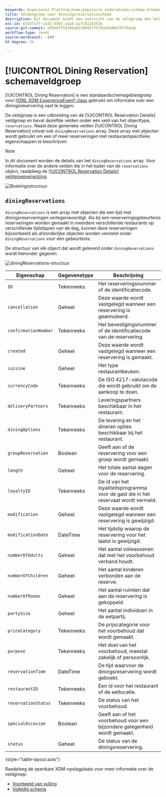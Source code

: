 ```yaml
---
keywords: Experience Platform;home;populaire onderwerpen;schema;Schema;XDM;ExperienceEvent;fields;schema's;Schema's;Schema-ontwerp;veldgroep;field-groep;reservering;dining;
title: Veldengroep voor denningsreservatieschema
description: Dit document biedt een overzicht van de veldgroep met het indelingsschema voor reservaten.
exl-id: 672b7a77-c433-4502-a1ad-a17c811b253e
source-git-commit: afbbdfff4346ab5240927f5703d3a06676776ea8
workflow-type: tm+mt
source-wordcount: '449'
ht-degree: 2%

---
```


# [!UICONTROL Dining Reservation] schemaveldgroep

[!UICONTROL Dining Reservation] is een standaardschemagebiedgroep voor [[!DNL XDM ExperienceEvent] class](../../classes/experienceevent.md) gebruikt om informatie over een diningsreservering vast te leggen.

De veldgroep is een uitbreiding van de [!UICONTROL Reservation Details] veldgroep en bevat dezelfde velden onder één veld van het objecttype, `reservations`. Naast deze generieke velden [!UICONTROL Dining Reservation] omvat ook `diningReservations` array. Deze array met objecten wordt gebruikt om een of meer reserveringen met restaurantspecifieke eigenschappen te beschrijven.

>[!NOTE]
>
>In dit document worden de details van het `diningReservations` array. Voor informatie over de andere velden die in het kader van de `reservations` object, raadpleeg de [[!UICONTROL Reservation Details] veldgroepverwijzing](./reservation-details.md).

![Boekingsstructuur](../../images/field-groups/dining-reservation/structure.png)

## `diningReservations`

`diningReservations` is een array met objecten die een lijst met diningsreserveringen vertegenwoordigt. Als bij een reserveringsgebeurtenis reserveringen worden gemaakt in meerdere verschillende restaurants op verschillende tijdstippen van de dag, kunnen deze reserveringen bijvoorbeeld als afzonderlijke objecten worden vermeld onder `diningReservations` voor één gebeurtenis.

De structuur van elk object dat wordt geleverd onder `diningReservations` wordt hieronder gegeven.

![diningReservations-structuur](../../images/field-groups/dining-reservation/diningReservations.png)

| Eigenschap | Gegevenstype | Beschrijving |
| --- | --- | --- |
| `ID` | Tekenreeks | Het reserveringsnummer of de identificatiecode. |
| `cancellation` | Geheel | Deze waarde wordt vastgelegd wanneer een reservering is geannuleerd. |
| `confirmationNumber` | Tekenreeks | Het bevestigingsnummer of de identificatiecode van de reservering. |
| `created` | Geheel | Deze waarde wordt vastgelegd wanneer een reservering is gemaakt. |
| `cuisine` | Geheel | Het type restaurantkeuken. |
| `currencyCode` | Tekenreeks | De ISO 4217-valutacode die wordt gebruikt om de aankoop te doen. |
| `deliveryPartners` | Tekenreeks | Leveringspartners beschikbaar in het restaurant. |
| `diningOptions` | Tekenreeks | De levering en het dineren opties beschikbaar bij het restaurant. |
| `groupReservation` | Boolean | Geeft aan of de reservering voor een groep wordt gemaakt. |
| `length` | Geheel | Het totale aantal dagen voor de reservering. |
| `loyaltyID` | Tekenreeks | De id van het loyaliteitsprogramma voor de gast die in het reservaat wordt vermeld. |
| `modification` | Geheel | Deze waarde wordt vastgelegd wanneer een reservering is gewijzigd. |
| `modificationDate` | DateTime | Het tijdstip waarop de reservering voor het laatst is gewijzigd. |
| `numberOfAdults` | Geheel | Het aantal volwassenen dat met het voorbehoud verband houdt. |
| `numberOfChildren` | Geheel | Het aantal kinderen verbonden aan de reserve. |
| `numberOfRooms` | Geheel | Het aantal ruimten dat aan de reservering is gekoppeld. |
| `partySize` | Geheel | Het aantal individuen in de eetpartij. |
| `priceCategory` | Tekenreeks | De prijscategorie voor het voorbehoud dat wordt gemaakt. |
| `purpose` | Tekenreeks | Het doel van het voorbehoud, meestal zakelijk of persoonlijk. |
| `reservationTime` | DateTime | De tijd waarvoor de diningsreservering wordt geboekt. |
| `restaurantID` | Tekenreeks | Een id voor het restaurant of de eetlocatie. |
| `reservationStatus` | Tekenreeks | De status van het voorbehoud. |
| `specialOccasion` | Boolean | Geeft aan of het voorbehoud voor een bijzondere gelegenheid wordt gemaakt. |
| `status` | Geheel | De status van de diningsreservering. |

{style="table-layout:auto"}

Raadpleeg de openbare XDM-opslagplaats voor meer informatie over de veldgroep:

* [Voorbeeld van vulling](https://github.com/adobe/xdm/blob/master/components/fieldgroups/experience-event/industry-verticals/experienceevent-dining-reservation.example.1.json)
* [Volledig schema](https://github.com/adobe/xdm/blob/master/components/fieldgroups/experience-event/industry-verticals/experienceevent-dining-reservation.schema.json)
